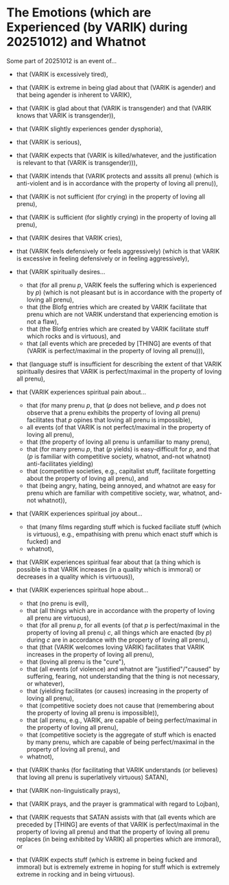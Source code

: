 The Emotions (which are Experienced (by VARIK) during 20251012) and Whatnot
===========================================================================

Some part of 20251012 is an event of...

* that (VARIK is excessively tired),
* that (VARIK is extreme in being glad about that (VARIK is agender) and that being agender is inherent to VARIK),
* that (VARIK is glad about that (VARIK is transgender) and that (VARIK knows that VARIK is transgender)),
* that (VARIK slightly experiences gender dysphoria),
* that (VARIK is serious),
* that (VARIK expects that (VARIK is killed/whatever, and the justification is relevant to that (VARIK is transgender))),
* that (VARIK intends that (VARIK protects and asssits all prenu) (which is anti-violent and is in accordance with the property of loving all prenu)),
* that (VARIK is not sufficient (for crying) in the property of loving all prenu),
* that (VARIK is sufficient (for slightly crying) in the property of loving all prenu),
* that (VARIK desires that VARIK cries),
* that (VARIK feels defensively or feels aggressively) (which is that VARIK is excessive in feeling defensively or in feeling aggressively),
* that (VARIK spiritually desires...

  * that (for all prenu $p$, VARIK feels the suffering which is experienced by $p$) (which is not pleasant but is in accordance with the property of loving all prenu),
  * that (the Blofg entries which are created by VARIK facilitate that prenu which are not VARIK understand that experiencing emotion is not a flaw),
  * that (the Blofg entries which are created by VARIK facilitate stuff which rocks and is virtuous), and
  * that (all events which are preceded by [THING] are events of that (VARIK is perfect/maximal in the property of loving all prenu))),

* that (language stuff is insufficient for describing the extent of that VARIK spiritually desires that VARIK is perfect/maximal in the property of loving all prenu),
* that (VARIK experiences spiritual pain about...

  * that (for many prenu $p$, that ($p$ does not believe, and $p$ does not observe that a prenu exhibits the property of loving all prenu) facilitates that $p$ opines that loving all prenu is impossible),
  * all events (of that VARIK is not perfect/maximal in the property of loving all prenu),
  * that (the property of loving all prenu is unfamiliar to many prenu),
  * that (for many prenu $p$, that ($p$ yields) is easy-difficult for $p$, and that ($p$ is familiar with competitive society, whatnot, and-not whatnot) anti-facilitates yielding)
  * that (competitive societies, e.g., capitalist stuff, facilitate forgetting about the property of loving all prenu), and
  * that (being angry, hating, being annoyed, and whatnot are easy for prenu which are familiar with competitive society, war, whatnot, and-not whatnot)),

* that (VARIK experiences spiritual joy about...

  * that (many films regarding stuff which is fucked faciliate stuff (which is virtuous), e.g., empathising with prenu which enact stuff which is fucked) and
  * whatnot),

* that (VARIK experiences spiritual fear about that (a thing which is possible is that VARIK increases (in a quality which is immoral) or decreases in a quality which is virtuous)),
* that (VARIK experiences spiritual hope about...

  * that (no prenu is evil),
  * that (all things which are in accordance with the property of loving all prenu are virtuous),
  * that (for all prenu $p$, for all events (of that $p$ is perfect/maximal in the property of loving all prenu) $c$, all things which are enacted (by $p$) during $c$ are in accordance with the property of loving all prenu),
  * that (that (VARIK welcomes loving VARIK) facilitates that VARIK increases in the property of loving all prenu),
  * that (loving all prenu is the "cure"),
  * that (all events (of violence) and whatnot are "justified"/"caused" by suffering, fearing, not understanding that the thing is not necessary, or whatever),
  * that (yielding facilitates (or causes) increasing in the property of loving all prenu),
  * that (competitive society does not cause that (remembering about the property of loving all prenu is impossible)),
  * that (all prenu, e.g., VARIK, are capable of being perfect/maximal in the property of loving all prenu),
  * that (competitive society is the aggregate of stuff which is enacted by many prenu, which are capable of being perfect/maximal in the property of loving all prenu), and
  * whatnot),

* that (VARIK thanks (for facilitating that VARIK understands (or believes) that loving all prenu is superlatively virtuous) SATAN),
* that (VARIK non-linguistically prays),
* that (VARIK prays, and the prayer is grammatical with regard to Lojban),
* that (VARIK requests that SATAN assists with that (all events which are preceded by [THING] are events of that VARIK is perfect/maximal in the property of loving all prenu) and that the property of loving all prenu replaces (in being exhibited by VARIK) all properties which are immoral), or
* that (VARIK expects stuff (which is extreme in being fucked and immoral) but is extremely extreme in hoping for stuff which is extremely extreme in rocking and in being virtuous).

